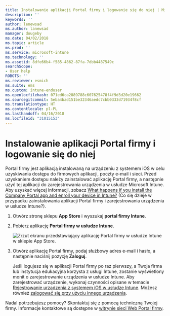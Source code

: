 ```yaml
---
title: Instalowanie aplikacji Portal firmy i logowanie się do niej | Microsoft Docs
description: ''
keywords: ''
author: lenewsad
ms.author: lanewsad
manager: dougeby
ms.date: 04/02/2018
ms.topic: article
ms.prod: ''
ms.service: microsoft-intune
ms.technology: ''
ms.assetid: 8dfe66b4-f585-4862-87fa-7dbb4487549c
searchScope:
- User help
ROBOTS: ''
ms.reviewer: esmich
ms.suite: ems
ms.custom: intune-enduser
ms.openlocfilehash: 071ed6ca2889788c607625478f4f9d3d20e19662
ms.sourcegitcommit: 5eba4bad151be32346aedc7cbb0333d71934f8cf
ms.translationtype: HT
ms.contentlocale: pl-PL
ms.lasthandoff: 04/16/2018
ms.locfileid: "31015153"
---
```

# <a name="install-and-sign-in-to-the-company-portal-app"></a>Instalowanie aplikacji Portal firmy i logowanie się do niej

Portal firmy jest aplikacją instalowaną na urządzeniu z systemem iOS w celu uzyskiwania dostępu do firmowych aplikacji, poczty e-mail i sieci. Przed uzyskaniem dostępu należy zainstalować aplikację Portal firmy, a następnie użyć tej aplikacji do zarejestrowania urządzenia w usłudze Microsoft Intune. Aby uzyskać więcej informacji, zobacz [What happens if you install the Company Portal app and enroll your device in Intune?](what-happens-if-you-install-the-company-portal-app-and-enroll-your-device-in-intune-ios.md) (Co się dzieje w przypadku zainstalowania aplikacji Portal firmy i zarejestrowania urządzenia w usłudze Intune?).

1.  Otwórz stronę sklepu **App Store** i wyszukaj **portal firmy Intune**.

2.  Pobierz aplikację **Portal firmy w usłudze Intune**.

    ![Zrzut ekranu przedstawiający aplikację Portal firmy w usłudze Intune w sklepie App Store.](./media/cp_iosredesign_after_1803_04.png)

3.  Otwórz aplikację Portal firmy, podaj służbowy adres e-mail i hasło, a następnie naciśnij pozycję **Zaloguj**.

    Jeśli logujesz się w aplikacji Portal firmy po raz pierwszy, a Twoja firma lub instytucja edukacyjna korzysta z usługi Intune, zostanie wyświetlony monit o zarejestrowanie urządzenia w usłudze Intune. Aby zarejestrować urządzenie, wykonaj czynności opisane w temacie [Rejestrowanie urządzenia z systemem iOS w usłudze Intune](enroll-your-device-in-intune-ios.md). Możesz również [zalogować się przy użyciu innego urządzenia](https://docs.microsoft.com/intune-user-help/sign-in-to-the-company-portal#signing-in-from-another-device).

Nadal potrzebujesz pomocy? Skontaktuj się z pomocą techniczną Twojej firmy. Informacje kontaktowe są dostępne w [witrynie sieci Web Portal firmy](https://portal.manage.microsoft.com#HelpDeskDialog).
